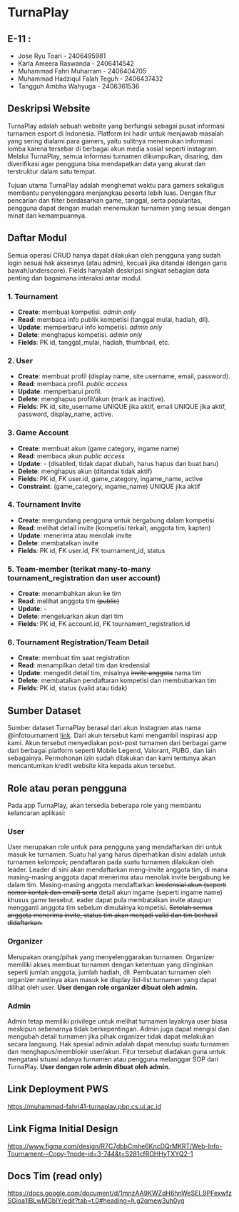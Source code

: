 # TurnaPlay

## E-11 : 
- Jose Ryu Toari - 2406495981
- Karla Ameera Raswanda - 2406414542
- Muhammad Fahri Muharram - 2406404705
- Muhammad Hadziqul Falah Teguh - 2406437432
- Tangguh Ambha Wahyuga - 2406361536

## Deskripsi Website

TurnaPlay adalah sebuah website yang berfungsi sebagai pusat informasi turnamen esport di Indonesia. Platform ini hadir untuk menjawab masalah yang sering dialami para gamers, yaitu sulitnya menemukan informasi lomba karena tersebar di berbagai akun media sosial seperti instagram. Melalui TurnaPlay, semua informasi turnamen dikumpulkan, disaring, dan diverifikasi agar pengguna bisa mendapatkan data yang akurat dan terstruktur dalam satu tempat. 

Tujuan utama TurnaPlay adalah menghemat waktu para gamers sekaligus membantu penyelenggara menjangkau peserta lebih luas. Dengan fitur pencarian dan filter berdasarkan game, tanggal, serta popularitas, pengguna dapat dengan mudah menemukan turnamen yang sesuai dengan minat dan kemampuannya.

## Daftar Modul
Semua operasi CRUD hanya dapat dilakukan oleh pengguna yang sudah login sesuai hak aksesnya (atau admin), kecuali jika ditandai (dengan garis bawah/underscore). Fields hanyalah deskripsi singkat sebagian data penting dan bagaimana interaksi antar modul.

### 1. Tournament
* **Create**: membuat kompetisi. _admin only_
* **Read**: membaca info publik kompetisi (tanggal mulai, hadiah, dll).
* **Update**: memperbarui info kompetisi. _admin only_
* **Delete**: menghapus kompetisi. _admin only_
* **Fields**: PK id, tanggal\_mulai, hadiah, thumbnail, etc.

### 2. User
* **Create**: membuat profil (display name, site username, email, password).
* **Read**: membaca profil. _public access_
* **Update**: memperbarui profil.
* **Delete**: menghapus profil/akun (mark as inactive).
* **Fields**: PK id, site\_username UNIQUE jika aktif, email UNIQUE jika aktif, password, display\_name, active.

### 3. Game Account
* **Create**: membuat akun (game category, ingame name)
* **Read**: membaca akun _public access_
* **Update**: - (disabled, tidak dapat diubah, harus hapus dan buat baru)
* **Delete**: menghapus akun (ditandai tidak aktif)
* **Fields**: PK id, FK user.id, game\_category, ingame\_name, active
* **Constraint**: (game\_category, ingame\_name) UNIQUE jika aktif

### 4. Tournament Invite
* **Create**: mengundang pengguna untuk bergabung dalam kompetisi
* **Read**: melihat detail invite (kompetisi terkait, anggota tim, kapten)
* **Update**: menerima atau menolak invite
* **Delete**: membatalkan invite
* **Fields**: PK id, FK user.id, FK tournament\_id, status

### 5. Team-member (terikat many-to-many tournament\_registration dan user account)
* **Create**: menambahkan akun ke tim
* **Read**: melihat anggota tim ~~(public)~~
* **Update**: -
* **Delete**: mengeluarkan akun dari tim
* **Fields**: PK id, FK account.id, FK tournament\_registration.id

### 6. Tournament Registration/Team Detail
* **Create**: membuat tim saat registration
* **Read**: menampilkan detail tim dan kredensial
* **Update**: mengedit detail tim, misalnya ~~invite anggota~~ nama tim
* **Delete**: membatalkan pendaftaran kompetisi dan membubarkan tim
* **Fields**: PK id, status (valid atau tidak)

## Sumber Dataset

Sumber dataset TurnaPlay berasal dari akun Instagram atas nama @infotournament [link](https://www.instagram.com/infotournament/). Dari akun tersebut kami mengambil inspirasi app kami. Akun tersebut menyediakan post-post turnamen dari berbagai game dari berbagai platform seperti Mobile Legend, Valorant, PUBG, dan lain sebagainya. Permohonan izin sudah dilakukan dan kami tentunya akan mencantumkan kredit website kita kepada akun tersebut.

## Role atau peran pengguna

Pada app TurnaPlay, akan tersedia beberapa role yang membantu kelancaran aplikasi:

### User
User merupakan role untuk para pengguna yang mendaftarkan diri untuk masuk ke turnamen.
Suatu hal yang harus diperhatikan disini adalah untuk turnamen kelompok; pendaftaran pada suatu turnamen dilakukan oleh leader.
Leader di sini akan mendaftarkan meng-invite anggota tim, di mana masing-masing anggota dapat menerima atau menolak invite bergabung ke dalam tim.
Masing-masing anggota mendaftarkan ~~kredensial akun (seperti nomor kontak dan email) serta~~ detail akun ingame (seperti ingame name) khusus game tersebut.
eader dapat pula membatalkan invite ataupun mengganti anggota tim sebelum dimulainya kompetisi.
~~Setelah semua anggota menerima invite, status tim akan menjadi valid dan tim berhasil didaftarkan.~~

### Organizer
Merupakan orang/pihak yang menyelenggarakan turnamen.
Organizer memiliki akses membuat turnamen dengan ketentuan yang diinginkan seperti jumlah anggota, jumlah hadiah, dll.
Pembuatan turnamen oleh organizer nantinya akan masuk ke display list-list turnamen yang dapat dilihat oleh user.
**User dengan role organizer dibuat oleh admin.**

### Admin
Admin tetap memiliki privilege untuk melihat turnamen layaknya user biasa meskipun sebenarnya tidak berkepentingan.
Admin juga dapat mengisi dan mengubah detail turnamen jika pihak organizer tidak dapat melakukan secara langsung.
Hak spesial admin adalah dapat menutup suatu turnamen dan menghapus/memblokir user/akun.
Fitur tersebut diadakan guna untuk mengatasi situasi adanya turnamen atau pengguna melanggar SOP  dari TurnaPlay.
**User dengan role admin dibuat oleh admin.**

## Link Deployment PWS
https://muhammad-fahri41-turnaplay.pbp.cs.ui.ac.id

## Link Figma Initial Design
https://www.figma.com/design/R7C7dbbCmhe6KncDQrMKRT/Web-Info-Tournament--Copy-?node-id=3-744&t=S281cfROHHyTXYQ2-1

## Docs Tim (read only)
https://docs.google.com/document/d/1mnzAA9KWZdH6hnWeSEl_9PFexwfzSGioa1IBLwMGblY/edit?tab=t.0#heading=h.g2qmew3uh0yq
